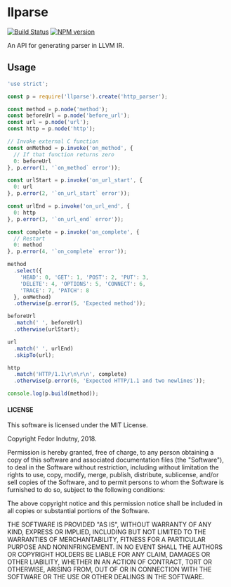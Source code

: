 # llparse
[![Build Status](https://secure.travis-ci.org/indutny/llparse.svg)](http://travis-ci.org/indutny/llparse)
[![NPM version](https://badge.fury.io/js/llparse.svg)](https://badge.fury.io/js/llparse)

An API for generating parser in LLVM IR.

## Usage

```js
'use strict';

const p = require('llparse').create('http_parser');

const method = p.node('method');
const beforeUrl = p.node('before_url');
const url = p.node('url');
const http = p.node('http');

// Invoke external C function
const onMethod = p.invoke('on_method', {
  // If that function returns zero
  0: beforeUrl
}, p.error(1, '`on_method` error'));

const urlStart = p.invoke('on_url_start', {
  0: url
}, p.error(2, '`on_url_start` error'));

const urlEnd = p.invoke('on_url_end', {
  0: http
}, p.error(3, '`on_url_end` error'));

const complete = p.invoke('on_complete', {
  // Restart
  0: method
}, p.error(4, '`on_complete` error'));

method
  .select({
    'HEAD': 0, 'GET': 1, 'POST': 2, 'PUT': 3,
    'DELETE': 4, 'OPTIONS': 5, 'CONNECT': 6,
    'TRACE': 7, 'PATCH': 8
  }, onMethod)
  .otherwise(p.error(5, 'Expected method'));

beforeUrl
  .match(' ', beforeUrl)
  .otherwise(urlStart);

url
  .match(' ', urlEnd)
  .skipTo(url);

http
  .match('HTTP/1.1\r\n\r\n', complete)
  .otherwise(p.error(6, 'Expected HTTP/1.1 and two newlines'));

console.log(p.build(method));
```

#### LICENSE

This software is licensed under the MIT License.

Copyright Fedor Indutny, 2018.

Permission is hereby granted, free of charge, to any person obtaining a
copy of this software and associated documentation files (the
"Software"), to deal in the Software without restriction, including
without limitation the rights to use, copy, modify, merge, publish,
distribute, sublicense, and/or sell copies of the Software, and to permit
persons to whom the Software is furnished to do so, subject to the
following conditions:

The above copyright notice and this permission notice shall be included
in all copies or substantial portions of the Software.

THE SOFTWARE IS PROVIDED "AS IS", WITHOUT WARRANTY OF ANY KIND, EXPRESS
OR IMPLIED, INCLUDING BUT NOT LIMITED TO THE WARRANTIES OF
MERCHANTABILITY, FITNESS FOR A PARTICULAR PURPOSE AND NONINFRINGEMENT. IN
NO EVENT SHALL THE AUTHORS OR COPYRIGHT HOLDERS BE LIABLE FOR ANY CLAIM,
DAMAGES OR OTHER LIABILITY, WHETHER IN AN ACTION OF CONTRACT, TORT OR
OTHERWISE, ARISING FROM, OUT OF OR IN CONNECTION WITH THE SOFTWARE OR THE
USE OR OTHER DEALINGS IN THE SOFTWARE.
